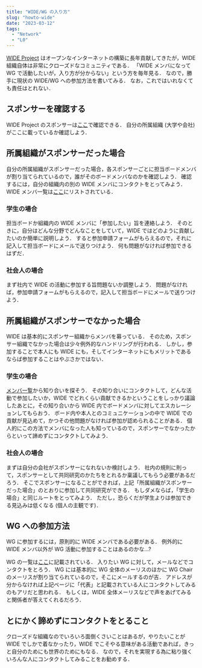 ```yaml
---
title: "WIDE/WG の入り方"
slug: "howto-wide"
date: "2023-03-12"
tags:
  - "Network"
  - "L0"
---
```


[WIDE Project](https://www.wide.ad.jp) はオープンなインターネットの構築に長年貢献してきたが，WIDE 組織自体は非常にクローズドなコミュニティである．
「WIDE メンバになって WG で活動したいが，入り方が分からない」という方を毎年見る．
なので，勝手に現状の WIDE/WG への参加方法を書いてみる．
なお，これではいれなくても責任はとれない．

## スポンサーを確認する

WIDE Project のスポンサーは[ここ](https://www.wide.ad.jp/About/sponsor.shtml)で確認できる．
自分の所属組織 (大学や会社) がここに載っているか確認しよう．

## 所属組織がスポンサーだった場合

自分の所属組織がスポンサーだった場合，各スポンサーごとに担当ボードメンバが割り当てられているので，誰がそのボードメンバなのかを確認しよう．
確認するには，自分の組織内の別の WIDE メンバにコンタクトをとってみよう．
WIDE メンバ一覧は[ここ](https://www.wide.ad.jp/About/member.shtml)にリストされている．

### 学生の場合

担当ボードか組織内の WIDE メンバに「参加したい」旨を連絡しよう．
そのときに，自分はどんな分野でどんなことをしていて，WIDE ではどのように貢献したいのか簡単に説明しよう．
すると参加申請フォームがもらえるので，それに記入して担当ボードにメールで送りつけよう．
何も問題がなければ参加できるはずだ．

### 社会人の場合

まず社内で WIDE の活動に参加する旨問題ないか調整しよう．
問題がなければ，参加申請フォームがもらえるので，記入して担当ボードにメールで送りつけよう．

## 所属組織がスポンサーでなかった場合

WIDE は基本的にスポンサー組織からメンバを募っている．
そのため，スポンサー組織でなかった場合は少々例外的なハンドリングが行われる．
しかし，参加することで本人にも WIDE にも，そしてインターネットにもメリットであるならば参加することはやぶさかではない．

### 学生の場合

[メンバ一覧](https://www.wide.ad.jp/About/member.shtml)から知り合いを探そう．
その知り合いにコンタクトして，どんな活動で参加したいか，WIDE でどれくらい貢献できるかということをしっかり議論したあとに，その知り合いから WIDE 内でボードメンバに対してエスカレーションしてもらおう．
ボード内や本人とのコミュニケーションの中で WIDE での貢献が見込めて，かつその他問題がなければ参加が認められることがある．
個人的にこの方法でメンバになった人も知っているので，スポンサーでなかったからといって諦めずにコンタクトしてみよう．

### 社会人の場合

まずは自分の会社がスポンサーになれないか検討しよう．
社内の規則に則って，スポンサーとして共同研究のかたちをとれるか稟議してもらう必要があるだろう．
そこでスポンサーになることができれば，上記「所属組織がスポンサーだった場合」のとおりに参加して共同研究ができる．
もしダメならば，「学生の場合」と同じルートをとってみよう．
ただし，恐らくだが学生よりは参加できる見込みは低くなる (個人の主観です)．

## WG への参加方法

WG に参加するには，原則的に WIDE メンバである必要がある．
例外的に WIDE メンバ以外が WG 活動に参加することはあるのかな...?

WG の一覧は[ここ](https://www.wide.ad.jp/Groups/index.html)に記載されている．
入りたい WG に対して，メールなどでコンタクトをとろう．
WG には基本的に WG 全体のメーリスのほかに WG Chair のメーリスが割り当てられているので，そこにメールするのが吉．
アドレスが分からなければ上記ページに「代表」と記載されている人にコンタクトしてみるのもアリだと思われる．
もしくは，WIDE 全体メーリスなどで声をあげてみると関係者が答えてくれるだろう．

## とにかく諦めずにコンタクトをとること

クローズドな組織なのでいろいろ面倒くさいことはあるが，やりたいことが WIDE でしかで着なかったり，WIDE でこそやる意味がある活動であれば，きっと自分のためにも世界のためにもなる．
なので，それを実現する為に粘り強くいろんな人にコンタクトしてみることをお勧めする．
